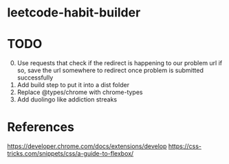 # leetcode-habit-builder


# TODO
0. Use requests that check if the redirect is happening to our problem url
    if so, save the url somewhere to redirect once problem is submitted successfully
1. Add build step to put it into a dist folder
2. Replace @types/chrome with chrome-types
3. Add duolingo like addiction streaks

# References
https://developer.chrome.com/docs/extensions/develop
https://css-tricks.com/snippets/css/a-guide-to-flexbox/

